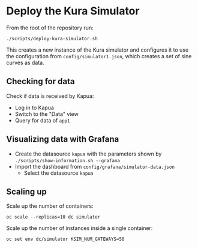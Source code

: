 # Deploy the Kura Simulator

From the root of the repository run:

    ./scripts/deploy-kura-simulator.sh

This creates a new instance of the Kura simulator and configures
it to use the configuration from `config/simulator1.json`, which
creates a set of sine curves as data.

## Checking for data

Check if data is received by Kapua:

* Log in to Kapua
* Switch to the "Data" view
* Query for data of `app1`

## Visualizing data with Grafana

* Create the datasource `kapua` with the parameters shown by `./scripts/show-information.sh --grafana`
* Import the dashboard from `config/grafana/simulator-data.json`
    * Select the datasource `kapua`

## Scaling up

Scale up the number of containers:

    oc scale --replicas=10 dc simulator

Scale up the number of instances inside a single container:

    oc set env dc/simulator KSIM_NUM_GATEWAYS=50

